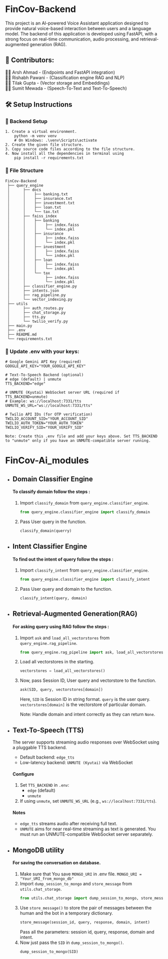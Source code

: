 # FinCov-Backend

This project is an AI-powered Voice Assistant application designed to provide natural voice-based interaction between users and a language model. The backend of this application is developed using FastAPI, with a strong focus on real-time communication, audio processing, and retrieval-augmented generation (RAG).

## 👥 Contributors:
👨‍💻 Arsh Ahmad - (Endpoints and FastAPI integration) <br>
👨‍💻 Rishabh Pawani - (Classification engine RAG and NLP) <br>
👨‍💻 Tilak Gupta - (Vector storage and Embeddings) <br>
👨‍💻 Sumit Mewada - (Speech-To-Text and Text-To-Speech) <br>


## 🛠️ Setup Instructions
### 🔧 Backend Setup
```
1. Create a virtual environment.
    python -m venv venv 
    # On Windows: .\venv\Scripts\activate
2. Create the given file structure.
3. Copy source code files according to the file structure.
4. Now install all the dependencies in terminal using
    pip install -r requirements.txt
```
### 📁 File Structure
```
FinCov-Backend
 ├── query_engine
 │      ├── docs
 │      │    ├── banking.txt
 │      │    ├── insurance.txt
 │      │    ├── investment.txt
 │      │    ├── loan.txt
 │      │    └── tax.txt
 │      ├── faiss_index
 │      │    ├── banking
 │      │    │    ├── index.faiss
 │      │    │    └── index.pkl
 │      │    ├── insurance
 │      │    │    ├── index.faiss
 │      │    │    └── index.pkl 
 │      │    ├── investment
 │      │    │    ├── index.faiss
 │      │    │    └── index.pkl
 │      │    ├── loan
 │      │    │    ├── index.faiss
 │      │    │    └── index.pkl
 │      │    └── tax
 │      │         ├── index.faiss
 │      │         └── index.pkl
 │      ├── classifier_engine.py
 │      ├── intents.json 
 │      ├── rag_pipeline.py 
 │      └── vector_indexing.py
 ├── utils
 │      ├── auth_routes.py
 │      ├── chat_storage.py
 │      ├── tts.py
 │      └── twilio_verify.py
 ├── main.py
 ├── .env
 ├── README.md
 └── requirements.txt
```

### 🔐 Update .env with your keys: 
```
# Google Gemini API Key (required)
GOOGLE_API_KEY="YOUR_GOOGLE_API_KEY"

# Text-To-Speech Backend (optional)
# edge (default) | unmute
TTS_BACKEND="edge"

# UNMUTE (Kyutai) WebSocket server URL (required if TTS_BACKEND=unmute)
# Example: ws://localhost:7331/tts
UNMUTE_WS_URL="ws://localhost:7331/tts"

# Twilio API IDs (for OTP verification)
TWILIO_ACCOUNT_SID="YOUR_ACCOUNT_SID"
TWILIO_AUTH_TOKEN="YOUR_AUTH_TOKEN"
TWILIO_VERIFY_SID="YOUR_VERIFY_SID"

Note: Create this .env file and add your keys above. Set TTS_BACKEND to "unmute" only if you have an UNMUTE-compatible server running.
```
# **FinCov-Ai_modules**  
- ## Domain Classifier Engine
  #### To classify domain follow the steps :
  1. Import `classify_domain` from `query_engine.classifier_engine`.
     ```python
     from query_engine.classifier_engine import classify_domain
     ```
  2. Pass User query in the function.
     ```python
     classify_domain(querry)
     ```
- ## Intent Classifier Engine
  #### To find out the intent of query follow the steps :
  1. Import `classify_intent` from `query_engine.classifier_engine`.
     ```python
     from query_engine.classifier_engine import classify_intent
     ```
  2. Pass User query and domain to the function.
     ```python
     classify_intent(query, domain)
     ```
- ## Retrieval-Augmented Generation(RAG)
  #### For asking query using RAG follow the steps :
  1. Import `ask` and `load_all_vectorstores` from `query_engine.rag_pipeline`.
     ```python
     from query_engine.rag_pipeline import ask, load_all_vectorstores
     ```
  2. Load all vectorstores in the starting.
     ```python
     vectorstores = load_all_vectorstores()
     ```
  3. Now, pass Session ID, User query and vectorstore to the function.
     ```python
     ask(SID, query, vectorstores[domain])
     ```
     Here, `SID` is Session ID in string format.
           `query` is the user query.
           `vectorstores[domain]` is the vectorstore of particular domain.
     
     Note: Handle domain and intent correctly as they can return `None`.

- ## Text-To-Speech (TTS)
  The server supports streaming audio responses over WebSocket using a pluggable TTS backend.
  - Default backend: `edge_tts`
  - Low-latency backend: `UNMUTE (Kyutai)` via WebSocket

  #### Configure
  1. Set `TTS_BACKEND` in `.env`:
     - `edge` (default)
     - `unmute`
  2. If using `unmute`, set `UNMUTE_WS_URL` (e.g., `ws://localhost:7331/tts`).

  #### Notes
  - `edge_tts` streams audio after receiving full text.
  - `UNMUTE` aims for near real-time streaming as text is generated. You must run an UNMUTE-compatible WebSocket server separately.

- ## MongoDB utility
  #### For saving the conversation on database.
  1. Make sure that You save `MONGO_URI` in .env file.
     `MONGO_URI = "Your_URI_from_mongo_db"`
  2. Import `dump_session_to_mongo` and `store_message` from `utils.chat_storage`.
     ```python
     from utils.chat_storage import dump_session_to_mongo, store_message
     ```
  3. Use `store_message()` to store the pair of messages between the human and the bot in a temporary dictionary.
     ```python
     store_message(session_id, query, response, domain, intent)
     ```
     Pass all the parameters: session id, query, response, domain and intent.
  4. Now just pass the `SID` in `dump_session_to_mongo()`.
     ```python
     dump_session_to_mongo(SID)
     ```

